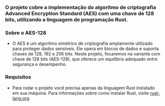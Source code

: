 ### O projeto cobre a implementação do algoritmo de criptografia Advanced Encryption Standard (AES) com uma chave de 128 bits, utilizando a linguagem de programação Rust.

### Sobre o AES-128
- O AES é um algoritmo simétrico de criptografia amplamente utilizado para proteger dados sensíveis. Ele opera em blocos de dados e suporta chaves de 128, 192 e 256 bits. Neste projeto, focaremos na variante com chave de 128 bits (AES-128), que oferece um equilíbrio adequado entre segurança e desempenho.


### Requisitos
- Para rodar o projeto você precisa apenas da linguagem Rust instalado em sua máquina. Para informações sobre como instalar Rust, visite [rust-lang.org](https://www.rust-lang.org/).

